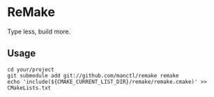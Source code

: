 ReMake
======

Type less, build more.

Usage
-----

    cd your/project
    git submodule add git://github.com/manctl/remake remake
    echo 'include(${CMAKE_CURRENT_LIST_DIR}/remake/remake.cmake)' >> CMakeLists.txt

